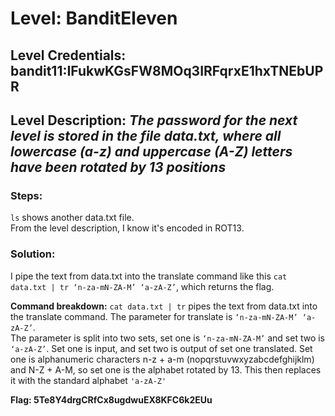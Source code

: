 # Level: BanditEleven
## Level Credentials: bandit11:IFukwKGsFW8MOq3IRFqrxE1hxTNEbUPR
## Level Description: *The password for the next level is stored in the file data.txt, where all lowercase (a-z) and uppercase (A-Z) letters have been rotated by 13 positions*

### Steps:
`ls` shows another data.txt file.  
From the level description, I know it's encoded in ROT13.  
### Solution:
I pipe the text from data.txt into the translate command like this `cat data.txt | tr ‘n-za-mN-ZA-M’ ‘a-zA-Z’`, which returns the flag.

**Command breakdown:**
`cat data.txt | tr` pipes the text from data.txt into the translate command. The parameter for translate is `‘n-za-mN-ZA-M’ ‘a-zA-Z’`.  
The parameter is split into two sets, set one is `‘n-za-mN-ZA-M’` and set two is `‘a-zA-Z’`. Set one is input, and set two is output
 of set one translated. Set one is alphanumeric characters n-z + a-m (nopqrstuvwxyzabcdefghijklm) and N-Z + A-M, so set one is the alphabet rotated by 13. This then replaces it with the standard alphabet `'a-zA-Z'`
 
 
**Flag: 5Te8Y4drgCRfCx8ugdwuEX8KFC6k2EUu**
